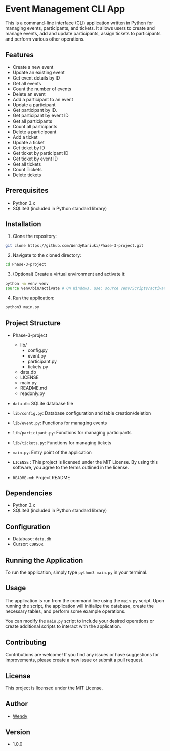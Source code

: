 # Event Management CLI App

This is a command-line interface (CLI) application written in Python for managing events, participants, and tickets. It allows users to create and manage events, add and update participants, assign tickets to participants and perform various other operations.

## Features

- Create a new event
- Update an existing event
- Get event details by ID
- Get all events
- Count the number of events
- Delete an event
- Add a participant to an event
- Update a participant
- Get participant by ID.
- Get participant by event ID
- Get all participants
- Count all participants
- Delete a participoant
- Add a ticket
- Update a ticket
- Get ticket by ID
- Get ticket by participant ID
- Get ticket by event ID
- Get all tickets
- Count Tickets
- Delete tickets


## Prerequisites

- Python 3.x
- SQLite3 (included in Python standard library)

## Installation

1. Clone the repository:
```bash
git clone https://github.com/WendyKariuki/Phase-3-project.git
```
2. Navigate to the cloned directory:
```bash
cd Phase-3-project
```
3. (Optional) Create a virtual environment and activate it:
```bash
python -m venv venv
source venv/bin/activate # On Windows, use: source venv/Scripts/activate
```
4. Run the application:
```bash
python3 main.py
```

## Project Structure

- Phase-3-project     
    - lib/
        - config.py
        - event.py
        - participant.py
        - tickets.py
    - data.db
    - LICENSE
    - main.py
    - README.md
    - readonly.py

- `data.db`: SQLite database file
- `lib/config.py`: Database configuration and table creation/deletion
- `lib/event.py`: Functions for managing events
- `lib/participant.py`: Functions for managing participants
- `lib/tickets.py`: Functions for managing tickets
- `main.py`: Entry point of the application
- `LICENSE` : This project is licensed under the MIT License. By using this software, you agree to the terms outlined in the license.
- `README.md`: Project README

## Dependencies

- Python 3.x
- SQLite3 (included in Python standard library)

## Configuration

- Database: `data.db`
- Cursor: `CURSOR`

## Running the Application

To run the application, simply type `python3 main.py` in your terminal.

## Usage
The application is run from the command line using the `main.py` script. Upon running the script, the application will initialize the database, create the necessary tables, and perform some example operations.

You can modify the `main.py` script to include your desired operations or create additional scripts to interact with the application.

## Contributing
Contributions are welcome! If you find any issues or have suggestions for improvements, please create a new issue or submit a pull request.

## License
This project is licensed under the MIT License.

## Author
- [Wendy](https://github.com/WendyKariuki/Phase-3-project.git)

## Version
- 1.0.0